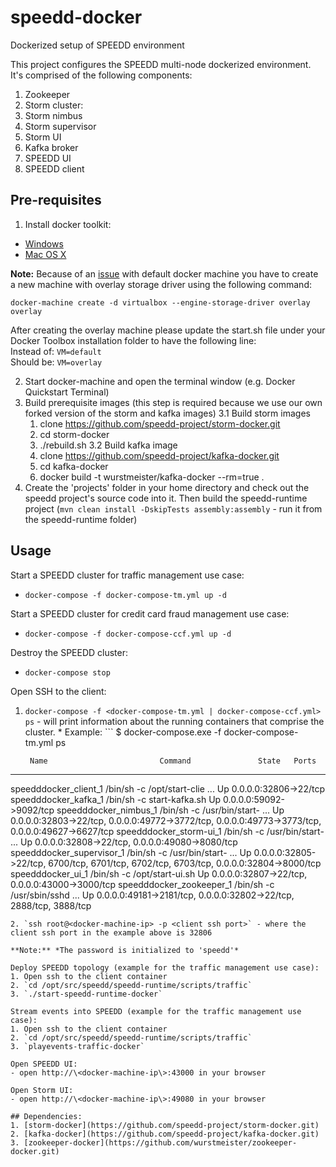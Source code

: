 # speedd-docker
Dockerized setup of SPEEDD environment

This project configures the SPEEDD multi-node dockerized environment. It's comprised of the following components:
1. Zookeeper
2. Storm cluster:
  1. Storm nimbus
  2. Storm supervisor
  3. Storm UI
3. Kafka broker
4. SPEEDD UI
5. SPEEDD client

## Pre-requisites
1. Install docker toolkit:
  * [Windows](https://docs.docker.com/engine/installation/windows/)
  * [Mac OS X](https://docs.docker.com/engine/installation/mac/)

  **Note:** Because of an [issue](https://github.com/docker/docker/issues/18180#issuecomment-162568282) with default docker machine you have to create a new machine with overlay storage driver using the following command:
  
  `docker-machine create -d virtualbox --engine-storage-driver overlay overlay`
  
  After creating the overlay machine please update the start.sh file under your Docker Toolbox installation folder to have the following line:<br>
  Instead of: `VM=default`<br>
  Should be: `VM=overlay` 
  
2. Start docker-machine and open the terminal window (e.g. Docker Quickstart Terminal)
3. Build prerequisite images (this step is required because we use our own forked version of the storm and kafka images)
  3.1 Build storm images
    1. clone https://github.com/speedd-project/storm-docker.git
    2. cd storm-docker
    3. ./rebuild.sh
  3.2 Build kafka image
    1. clone https://github.com/speedd-project/kafka-docker.git
    2. cd kafka-docker
    3. docker build -t wurstmeister/kafka-docker --rm=true .
4. Create the 'projects' folder in your home directory and check out the speedd project's source code into it. Then build the speedd-runtime project (`mvn clean install -DskipTests assembly:assembly` - run it from the speedd-runtime folder)

## Usage
Start a SPEEDD cluster for traffic management use case:
- `docker-compose -f docker-compose-tm.yml up -d`

Start a SPEEDD cluster for credit card fraud management use case:
- `docker-compose -f docker-compose-ccf.yml up -d`

Destroy the SPEEDD cluster:
- `docker-compose stop`

Open SSH to the client:
  1. `docker-compose -f <docker-compose-tm.yml | docker-compose-ccf.yml> ps` - will print information about the running containers that comprise the cluster.
    * Example:
    ```
    $ docker-compose.exe -f docker-compose-tm.yml ps

          Name                         Command               State   Ports
---------------------------------------------------------------------------------------------------------------------------------------------------------------
speedddocker_client_1       /bin/sh -c /opt/start-clie ...   Up      0.0.0.0:32806->22/tcp
speedddocker_kafka_1        /bin/sh -c start-kafka.sh        Up      0.0.0.0:59092->9092/tcp
speedddocker_nimbus_1       /bin/sh -c /usr/bin/start- ...   Up      0.0.0.0:32803->22/tcp, 0.0.0.0:49772->3772/tcp, 0.0.0.0:49773->3773/tcp, 0.0.0.0:49627->6627/tcp
speedddocker_storm-ui_1     /bin/sh -c /usr/bin/start- ...   Up      0.0.0.0:32808->22/tcp, 0.0.0.0:49080->8080/tcp
speedddocker_supervisor_1   /bin/sh -c /usr/bin/start- ...   Up      0.0.0.0:32805->22/tcp, 6700/tcp, 6701/tcp, 6702/tcp, 6703/tcp, 0.0.0.0:32804->8000/tcp
speedddocker_ui_1           /bin/sh -c /opt/start-ui.sh      Up      0.0.0.0:32807->22/tcp, 0.0.0.0:43000->3000/tcp
speedddocker_zookeeper_1    /bin/sh -c /usr/sbin/sshd  ...   Up      0.0.0.0:49181->2181/tcp, 0.0.0.0:32802->22/tcp, 2888/tcp, 3888/tcp
  ```
  2. `ssh root@<docker-machine-ip> -p <client ssh port>` - where the client ssh port in the example above is 32806

**Note:** *The password is initialized to 'speedd'*

Deploy SPEEDD topology (example for the traffic management use case):
  1. Open ssh to the client container
  2. `cd /opt/src/speedd/speedd-runtime/scripts/traffic`
  3. `./start-speedd-runtime-docker`

Stream events into SPEEDD (example for the traffic management use case):
  1. Open ssh to the client container
  2. `cd /opt/src/speedd/speedd-runtime/scripts/traffic`
  3. `playevents-traffic-docker`

Open SPEEDD UI:
- open http://\<docker-machine-ip\>:43000 in your browser

Open Storm UI:
- open http://\<docker-machine-ip\>:49080 in your browser

## Dependencies:
  1. [storm-docker](https://github.com/speedd-project/storm-docker.git)
  2. [kafka-docker](https://github.com/speedd-project/kafka-docker.git)
  3. [zookeeper-docker](https://github.com/wurstmeister/zookeeper-docker.git)
